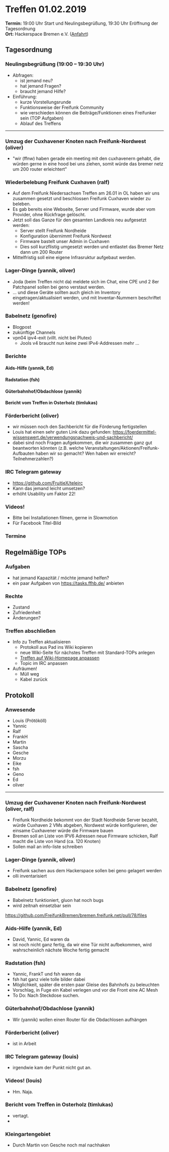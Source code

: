 # Treffen 01.02.2019

**Termin:** 19:00 Uhr Start und Neulingsbegrüßung, 19:30 Uhr Eröffnung der Tagesordnung  
**Ort:** Hackerspace Bremen e.V. ([Anfahrt](https://www.hackerspace-bremen.de/anfahrt/))

## Tagesordnung
### Neulingsbegrüßung (19:00 – 19:30 Uhr)
- Abfragen:
    - ist jemand neu?
    - hat jemand Fragen?
    - braucht jemand Hilfe?
- Einführung:
    - kurze Vorstellungsrunde
    - Funktionsweise der Freifunk Community
    - wie verschieden können die Beiträge/Funktionen eines Freifunker sein (TOP Aufgaben)
    - Ablauf des Treffens


---

### Umzug der Cuxhavener Knoten nach Freifunk-Nordwest (oliver)
* "wir (ffnw) haben gerade ein meeting mit den cuxhavenern gehabt, die würden gerne in eine hood bei uns ziehen, somit würde das bremer netz um 200 router erleichtert"

### Wiederbelebung Freifunk Cuxhaven (ralf)
* Auf dem Freifunk Niedersachsen Treffen am 26.01 in OL haben wir uns zusammen gesetzt und beschlossen Freifunk Cuxhaven wieder zu beleben.
* Es gab bereits eine Webseite, Server und Firmware, wurde aber vom Provider, ohne Rückfrage gelöscht.
* Jetzt soll das Ganze für den gesamten Landkreis neu aufgesetzt werden:
    - Server stellt Freifunk Nordheide
    - Konfiguration übernimmt Freifunk Nordwest
    - Firmware bastelt unser Admin in Cuxhaven
    - Dies soll kurzflistig umgesetzt werden und entlastet das Bremer Netz dann um 200 Router
* Mittelfristig soll eine eigene Infrasruktur aufgebaut werden.

### Lager-Dinge (yannik, oliver)
* Joda (beim Treffen nicht da) meldete sich im Chat, eine CPE und 2 8er Patchpanel sollen bei geno verstaut werden.
* ... und diese Geräte sollten auch gleich im Inventory eingetragen/aktualisiert werden, und mit Inventar-Nummern beschriftet werden!

### Babelnetz (genofire)
* Blogpost
* zukünftige Channels
* vpn04 ipv4-exit (villt. nicht bei Plutex)
  * Jools v4 braucht nun keine zwei IPv4-Addressen mehr ...

### Berichte
#### Aids-Hilfe (yannik, Ed)
#### Radstation (fsh)
#### Güterbahnhof/Obdachlose (yannik)
#### Bericht vom Treffen in Osterholz (timlukas)
### Förderbericht (oliver)
- wir müssen noch den Sachbericht für die Förderung fertigstellen
- Louis hat einen sehr guten Link dazu gefunden: https://foerdermittel-wissenswert.de/verwendungsnachweis-und-sachbericht/
- dabei sind noch Fragen aufgekommen, die wir zusammen ganz gut beantworten könnten (z.B. welche Veranstaltungen/Aktionen/Freifunk-Aufbauten haben wir so gemacht? Wen haben wir erreicht? Teilnehmerzahlen?)

### IRC Telegram gateway
- https://github.com/FruitieX/teleirc
- Kann das jemand leicht umsetzen?
- erhöht Usability um Faktor 22!

### Videos!
- Bitte bei Installationen filmen, gerne in Slowmotion
- Für Facebook Titel-Bild

### Termine

## Regelmäßige TOPs

### Aufgaben
- hat jemand Kapazität / möchte jemand helfen?
- ein paar Aufgaben von https://tasks.ffhb.de/ anbieten

### Rechte
- Zustand
- Zufriedenheit
- Änderungen?

### Treffen abschließen
- Info zu Treffen aktualisieren
  - Protokoll aus Pad ins Wiki kopieren
  - neue Wiki-Seite für nächstes Treffen mit Standard-TOPs anlegen
  - [Treffen auf Wiki-Homepage anpassen](https://wiki.bremen.freifunk.net/Home)
  - Topic im IRC anpassen
- Aufräumen!
  - Müll weg
  - Kabel zurück

## Protokoll

### Anwesende
* Louis (Prötököll)
* Yannic
* Ralf
* FrankH
* Martin
* Sascha
* Gesche
* Morzu
* Eike
* fsh
* Geno
* Ed
* oliver


---
### Umzug der Cuxhavener Knoten nach Freifunk-Nordwest (oliver, ralf)
* Freifunk Nordheide bekommt von der Stadt Nordheide Server bezahlt, würde Cuxhaven 2 VMs abgeben, Nordwest würde konfigurieren, der einsame Cuxhavener würde die Firmware bauen
* Bremen soll an Liste von IPV6 Adressen neue Firmware schicken, Ralf macht die Liste von Hand (ca. 120 Knoten)
* Sollen mail an info-liste schreiben


### Lager-Dinge (yannik, oliver)
* Freifunk sachen aus dem Hackerspace sollen bei geno gelagert werden
* olli inventarisiert


### Babelnetz (genofire)
* Babelnetz funktioniert, gluon hat noch bugs
* wird zeitnah einsetzbar sein

https://github.com/FreifunkBremen/bremen.freifunk.net/pull/78/files

### Aids-Hilfe (yannik, Ed)
* David, Yannic, Ed waren da
* ist noch nicht ganz fertig, da wir eine Tür nicht aufbekommen, wird wahrscheinlich nächste Woche fertig gemacht


### Radstation (fsh)
* Yannic, FrankT und fsh waren da
* fsh hat ganz viele tolle bilder dabei
* Möglichkeit, später die ersten paar Gleise des Bahnhofs zu beleuchten
* Vorschlag, in Fuge ein Kabel verlegen und vor die Front eine AC Mesh
* To Do: Nach Steckdose suchen.

### Güterbahnhof/Obdachlose (yannik)
* Wir (yannik) wollen einen Router für die Obdachlosen aufhängen

### Förderbericht (oliver)
* ist in Arbeit

### IRC Telegram gateway (louis)
* irgendwie kam der Punkt nicht gut an.

### Videos! (louis)
* Hm. Naja.

### Bericht vom Treffen in Osterholz (timlukas)
* vertagt.
* 
### Kleingartengebiet
* Durch Martin von Gesche noch mal nachhaken